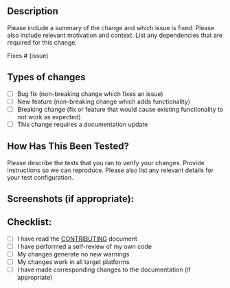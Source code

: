 <!--- Provide a general summary of your changes in the Title above -->

## Description

Please include a summary of the change and which issue is fixed. Please also include relevant motivation and context. List any dependencies that are required for this change.

Fixes # (issue)

## Types of changes

<!--- What types of changes does your code introduce? Put an `x` in all the boxes that apply: -->

- [ ] Bug fix (non-breaking change which fixes an issue)
- [ ] New feature (non-breaking change which adds functionality)
- [ ] Breaking change (fix or feature that would cause existing functionality to not work as expected)
- [ ] This change requires a documentation update

## How Has This Been Tested?

Please describe the tests that you ran to verify your changes. Provide instructions so we can reproduce. Please also list any relevant details for your test configuration.

## Screenshots (if appropriate):

## Checklist:

- [ ] I have read the [CONTRIBUTING](CONTRIBUTING.md) document
- [ ] I have performed a self-review of my own code
- [ ] My changes generate no new warnings
- [ ] My changes work in all target platforms
- [ ] I have made corresponding changes to the documentation (if appropriate)
